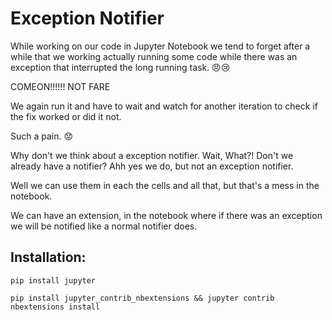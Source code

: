 # Exception Notifier

While working on our code in Jupyter Notebook we tend to forget after a while that we working actually running some code while there was an exception that interrupted the long running task. :angry::cry: 

COMEON!!!!!! NOT FARE

We again run it and have to wait and watch for another iteration to check if the fix worked or did it not.

Such a pain. :worried:

Why don't we think about a exception notifier. Wait, What?! Don't we already have a notifier? Ahh yes we do, but not an exception notifier.

Well we can use them in each the cells and all that, but that's a mess in the notebook.

We can have an extension, in the notebook where if there was an exception we will be notified like a normal notifier does.

## Installation:

```
pip install jupyter
```

```
pip install jupyter_contrib_nbextensions && jupyter contrib nbextensions install
```